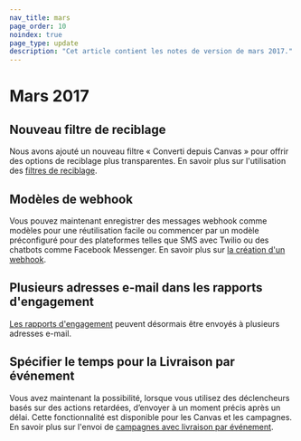 ```yaml
---
nav_title: mars
page_order: 10
noindex: true
page_type: update
description: "Cet article contient les notes de version de mars 2017."
---
```


# Mars 2017

## Nouveau filtre de reciblage

Nous avons ajouté un nouveau filtre « Converti depuis Canvas » pour offrir des options de reciblage plus transparentes. En savoir plus sur l'utilisation des [filtres de reciblage]({{site.baseurl}}/user_guide/engagement_tools/campaigns/ideas_and_strategies/retargeting_campaigns/#retargeting-campaigns).

## Modèles de webhook

Vous pouvez maintenant enregistrer des messages webhook comme modèles pour une réutilisation facile ou commencer par un modèle préconfiguré pour des plateformes telles que SMS avec Twilio ou des chatbots comme Facebook Messenger. En savoir plus sur [la création d'un webhook]({{site.baseurl}}/user_guide/message_building_by_channel/webhooks/creating_a_webhook/#creating-a-webhook).

## Plusieurs adresses e-mail dans les rapports d'engagement

[Les rapports d'engagement]({{site.baseurl}}/user_guide/data_and_analytics/reporting/engagement_reports/#engagement-reports) peuvent désormais être envoyés à plusieurs adresses e-mail.

## Spécifier le temps pour la Livraison par événement

Vous avez maintenant la possibilité, lorsque vous utilisez des déclencheurs basés sur des actions retardées, d’envoyer à un moment précis après un délai. Cette fonctionnalité est disponible pour les Canvas et les campagnes. En savoir plus sur l'envoi de [campagnes avec livraison par événement]({{site.baseurl}}/user_guide/engagement_tools/campaigns/scheduling_and_organizing/delivery_types/triggered_delivery/).


